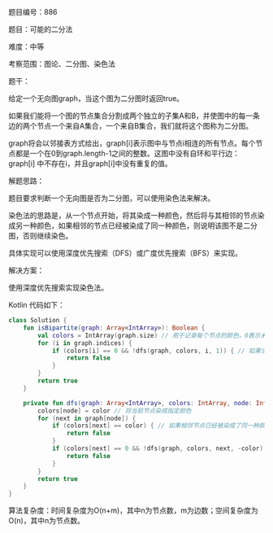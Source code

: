 题目编号：886

题目：可能的二分法

难度：中等

考察范围：图论、二分图、染色法

题干：

给定一个无向图graph，当这个图为二分图时返回true。

如果我们能将一个图的节点集合分割成两个独立的子集A和B，并使图中的每一条边的两个节点一个来自A集合，一个来自B集合，我们就将这个图称为二分图。

graph将会以邻接表方式给出，graph[i]表示图中与节点i相连的所有节点。每个节点都是一个在0到graph.length-1之间的整数。这图中没有自环和平行边：graph[i] 中不存在i，并且graph[i]中没有重复的值。

解题思路：

题目要求判断一个无向图是否为二分图，可以使用染色法来解决。

染色法的思路是，从一个节点开始，将其染成一种颜色，然后将与其相邻的节点染成另一种颜色，如果相邻的节点已经被染成了同一种颜色，则说明该图不是二分图，否则继续染色。

具体实现可以使用深度优先搜索（DFS）或广度优先搜索（BFS）来实现。

解决方案：

使用深度优先搜索实现染色法。

Kotlin 代码如下：

```kotlin
class Solution {
    fun isBipartite(graph: Array<IntArray>): Boolean {
        val colors = IntArray(graph.size) // 用于记录每个节点的颜色，0表示未染色，1表示染成第一种颜色，-1表示染成第二种颜色
        for (i in graph.indices) {
            if (colors[i] == 0 && !dfs(graph, colors, i, 1)) { // 如果当前节点未染色，从该节点开始染色
                return false
            }
        }
        return true
    }

    private fun dfs(graph: Array<IntArray>, colors: IntArray, node: Int, color: Int): Boolean {
        colors[node] = color // 将当前节点染成指定颜色
        for (next in graph[node]) {
            if (colors[next] == color) { // 如果相邻节点已经被染成了同一种颜色，说明该图不是二分图
                return false
            }
            if (colors[next] == 0 && !dfs(graph, colors, next, -color)) { // 如果相邻节点未染色，从该节点开始染色
                return false
            }
        }
        return true
    }
}
```

算法复杂度：时间复杂度为O(n+m)，其中n为节点数，m为边数；空间复杂度为O(n)，其中n为节点数。